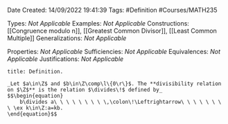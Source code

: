<div class="topSpace"></div>

Date Created: 14/09/2022 19:41:39
Tags: #Definition #Courses/MATH235

Types: _Not Applicable_
Examples: _Not Applicable_
Constructions: [[Congruence modulo n]], [[Greatest Common Divisor]], [[Least Common Multiple]]
Generalizations: _Not Applicable_

Properties: _Not Applicable_
Sufficiencies: _Not Applicable_
Equivalences: _Not Applicable_
Justifications: _Not Applicable_

``` ad-Definition
title: Definition.

_Let $a\in\Z$ and $b\in\Z\comp\l\{0\r\}$. The **divisibility relation on $\Z$** is the relation $\divides\!$ defined by_
$$\begin{equation}
    b\divides a\ \ \ \ \ \ \ \ \,\colon\!\Leftrightarrow\ \ \ \ \ \ \ \ \ex k\in\Z:a=kb.
\end{equation}$$

```
